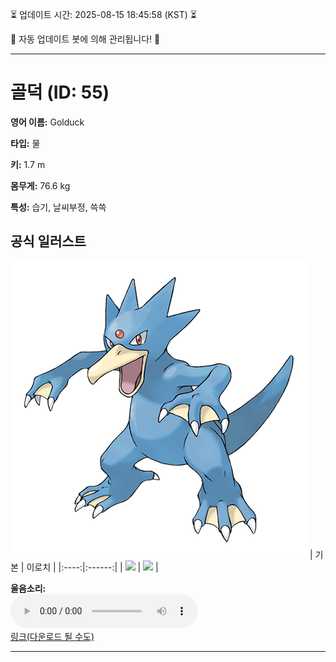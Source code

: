 
⏳ 업데이트 시간: 2025-08-15 18:45:58 (KST) ⏳

🤖 자동 업데이트 봇에 의해 관리됩니다! 🤖

---

# 골덕 (ID: 55)
**영어 이름:** Golduck

**타입:** 물

**키:** 1.7 m

**몸무게:** 76.6 kg

**특성:** 습기, 날씨부정, 쓱쓱

## 공식 일러스트
![](https://raw.githubusercontent.com/PokeAPI/sprites/master/sprites/pokemon/other/official-artwork/55.png)
| 기본 | 이로치 |
|:----:|:------:|
| <img src="http://play.pokemonshowdown.com/sprites/ani/golduck.gif" width="200"> | <img src="http://play.pokemonshowdown.com/sprites/ani-shiny/golduck.gif" width="200"> |

**울음소리:**<br><audio controls src="https://raw.githubusercontent.com/PokeAPI/cries/main/cries/pokemon/latest/55.ogg"></audio><br> [링크(다운로드 될 수도)](https://raw.githubusercontent.com/PokeAPI/cries/main/cries/pokemon/latest/55.ogg)


---

